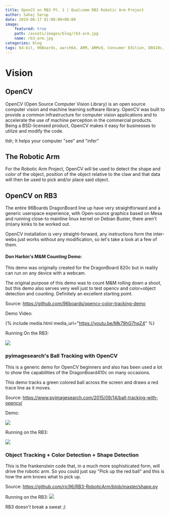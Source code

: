 ```yaml
---
title: OpenCV on RB3 Pt. 1 | Qualcomm RB3 Robotic Arm Project
author: Sahaj Sarup
date: 2019-06-17 01:00:00+00:00
image:
    featured: true
    path: /assets/images/blog/rb3-arm.jpg
    name: rb3-arm.jpg
categories: blog
tags: 64-bit, 96Boards, aarch64, ARM, ARMv8, Consumer Edition, DB410c, dragonboard410c, Linaro, Linux, fedora, arm64, aarch64, rock960, FPGA, raspberry pi, arduino, shild, hat
---
```


# Vision

## OpenCV

OpenCV (Open Source Computer Vision Library) is an open source computer vision and machine learning software library. OpenCV was built to provide a common infrastructure for computer vision applications and to accelerate the use of machine perception in the commercial products. Being a BSD-licensed product, OpenCV makes it easy for businesses to utilize and modify the code.

tldr; It helps your computer "see" and "infer"

## The Robotic Arm

For the Robotic Arm Project, OpenCV will be used to detect the shape and color of the object, position of the object relative to the claw and that data will then be used to pick and/or place said object.

## OpenCV on RB3

The entire 96Boards DragonBoard line up have very straightforward and a generic userspace experience, with Open-source graphics based on Mesa and running close-to mainline linux kernel on Debian Buster, there aren't (m)any kinks to be worked out.

OpenCV installation is very straight-forward, any instructions form the inter-webs just works without any modification, so let's take a look at a few of them.


#### Don Harbin's M&M Counting Demo:
This demo was originally created for the DragonBoard 820c but in reality can run on any device with a webcam.

The original purpose of this demo was to count M&M rolling down a shoot, but this demo also serves very well just to test opencv and color+object detection and counting. Definitely an excellent starting point.

Source: https://github.com/96boards/opencv-color-tracking-demo

Demo Video:

{% include media.html media_url="https://youtu.be/Mk79hG7hqZ4" %}

Running On the RB3:

![](https://github.com/ric96/website/raw/blog/assets/images/blog/rb3-cv-1.png)


### pyimagesearch's Ball Tracking with OpenCV
This is a generic demo for OpenCV beginners and also has been used a lot to show the capabilities of the DragonBoard410c on many occasions.

This demo tracks a green colored ball across the screen and draws a red trace line as it moves.

Source: https://www.pyimagesearch.com/2015/09/14/ball-tracking-with-opencv/

Demo:

![](https://www.pyimagesearch.com/wp-content/uploads/2015/09/ball-tracking-animated-02.gif)

Running on the RB3:

![](https://github.com/ric96/website/raw/blog/assets/images/blog/rb3-cv-2.png)

### Object Tracking + Color Detection + Shape Detection
This is the frankenstein code that, in a much more sophisticated form, will drive the robotic arm. So you could just say "Pick up the red ball" and this is how the arm knows what to pick up.

Source: https://github.com/ric96/RB3-RoboticArm/blob/master/shape.py

Running on the RB3: ![](https://github.com/ric96/website/raw/blog/assets/images/blog/rb3-cv-3.png)


RB3 doesn't break a sweat ;)

